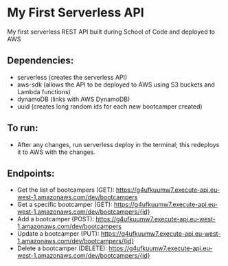 # My First Serverless API

My first serverless REST API built during School of Code and deployed to AWS

## Dependencies:

- serverless (creates the serverless API)
- aws-sdk (allows the API to be deployed to AWS using S3 buckets and Lambda functions)
- dynamoDB (links with AWS DynamoDB)
- uuid (creates long random ids for each new bootcamper created)

## To run:

- After any changes, run serverless deploy in the terminal; this redeploys it to AWS with the changes.

## Endpoints:

- Get the list of bootcampers (GET): https://g4ufkuumw7.execute-api.eu-west-1.amazonaws.com/dev/bootcampers
- Get a specific bootcamper (GET): https://g4ufkuumw7.execute-api.eu-west-1.amazonaws.com/dev/bootcampers/{id}
- Add a bootcamper (POST): https://g4ufkuumw7.execute-api.eu-west-1.amazonaws.com/dev/bootcampers
- Update a bootcamper (PUT): https://g4ufkuumw7.execute-api.eu-west-1.amazonaws.com/dev/bootcampers/{id}
- Delete a bootcamper (DELETE): https://g4ufkuumw7.execute-api.eu-west-1.amazonaws.com/dev/bootcampers/{id}
